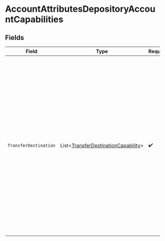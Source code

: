 # AccountAttributesDepositoryAccountCapabilities


## Fields

| Field                                                                                                                                                                                                                                                                    | Type                                                                                                                                                                                                                                                                     | Required                                                                                                                                                                                                                                                                 | Description                                                                                                                                                                                                                                                              | Example                                                                                                                                                                                                                                                                  |
| ------------------------------------------------------------------------------------------------------------------------------------------------------------------------------------------------------------------------------------------------------------------------ | ------------------------------------------------------------------------------------------------------------------------------------------------------------------------------------------------------------------------------------------------------------------------ | ------------------------------------------------------------------------------------------------------------------------------------------------------------------------------------------------------------------------------------------------------------------------ | ------------------------------------------------------------------------------------------------------------------------------------------------------------------------------------------------------------------------------------------------------------------------ | ------------------------------------------------------------------------------------------------------------------------------------------------------------------------------------------------------------------------------------------------------------------------ |
| `TransferDestination`                                                                                                                                                                                                                                                    | List<[TransferDestinationCapability](../../Models/Components/TransferDestinationCapability.md)>                                                                                                                                                                          | :heavy_check_mark:                                                                                                                                                                                                                                                       | List of the timing and associate fees available when crediting this account as a<br/>transfer destination.<br/><br/>Actual fees may differ at the time of transfer; please refer to <br/>the transfer preview attribute for the most accurate fee information <br/>for any given transfer. <br/> | [<br/>{<br/>"schedule": "WITHIN_THIRTY_MINUTES",<br/>"fee": 300,<br/>"currency": "USD"<br/>},<br/>{<br/>"schedule": "NEXT_BUSINESS_DAY",<br/>"fee": 0,<br/>"currency": "USD"<br/>}<br/>]                                                                                 |